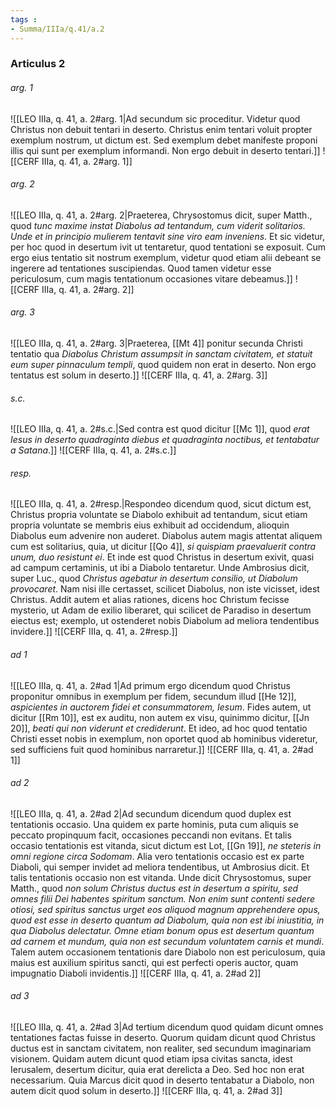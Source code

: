 ```yaml
---
tags : 
- Summa/IIIa/q.41/a.2
---
```


### Articulus 2

###### arg. 1
![[LEO IIIa, q. 41, a. 2#arg. 1|Ad secundum sic proceditur. Videtur quod Christus non debuit tentari in deserto. Christus enim tentari voluit propter exemplum nostrum, ut dictum est. Sed exemplum debet manifeste proponi illis qui sunt per exemplum informandi. Non ergo debuit in deserto tentari.]]
![[CERF IIIa, q. 41, a. 2#arg. 1]]

###### arg. 2
![[LEO IIIa, q. 41, a. 2#arg. 2|Praeterea, Chrysostomus dicit, super Matth., quod *tunc maxime instat Diabolus ad tentandum, cum viderit solitarios. Unde et in principio mulierem tentavit sine viro eam inveniens*. Et sic videtur, per hoc quod in desertum ivit ut tentaretur, quod tentationi se exposuit. Cum ergo eius tentatio sit nostrum exemplum, videtur quod etiam alii debeant se ingerere ad tentationes suscipiendas. Quod tamen videtur esse periculosum, cum magis tentationum occasiones vitare debeamus.]]
![[CERF IIIa, q. 41, a. 2#arg. 2]]

###### arg. 3
![[LEO IIIa, q. 41, a. 2#arg. 3|Praeterea, [[Mt 4]] ponitur secunda Christi tentatio qua *Diabolus Christum assumpsit in sanctam civitatem, et statuit eum super pinnaculum templi*, quod quidem non erat in deserto. Non ergo tentatus est solum in deserto.]]
![[CERF IIIa, q. 41, a. 2#arg. 3]]

###### s.c.
![[LEO IIIa, q. 41, a. 2#s.c.|Sed contra est quod dicitur [[Mc 1]], quod *erat Iesus in deserto quadraginta diebus et quadraginta noctibus, et tentabatur a Satana*.]]
![[CERF IIIa, q. 41, a. 2#s.c.]]

###### resp.
![[LEO IIIa, q. 41, a. 2#resp.|Respondeo dicendum quod, sicut dictum est, Christus propria voluntate se Diabolo exhibuit ad tentandum, sicut etiam propria voluntate se membris eius exhibuit ad occidendum, alioquin Diabolus eum advenire non auderet. Diabolus autem magis attentat aliquem cum est solitarius, quia, ut dicitur [[Qo 4]], *si quispiam praevaluerit contra unum, duo resistunt ei*. Et inde est quod Christus in desertum exivit, quasi ad campum certaminis, ut ibi a Diabolo tentaretur. Unde Ambrosius dicit, super Luc., quod *Christus agebatur in desertum consilio, ut Diabolum provocaret*. Nam nisi ille certasset, scilicet Diabolus, non iste vicisset, idest Christus. Addit autem et alias rationes, dicens hoc Christum fecisse mysterio, ut Adam de exilio liberaret, qui scilicet de Paradiso in desertum eiectus est; exemplo, ut ostenderet nobis Diabolum ad meliora tendentibus invidere.]]
![[CERF IIIa, q. 41, a. 2#resp.]]

###### ad 1
![[LEO IIIa, q. 41, a. 2#ad 1|Ad primum ergo dicendum quod Christus proponitur omnibus in exemplum per fidem, secundum illud [[He 12]], *aspicientes in auctorem fidei et consummatorem, Iesum*. Fides autem, ut dicitur [[Rm 10]], est ex auditu, non autem ex visu, quinimmo dicitur, [[Jn 20]], *beati qui non viderunt et crediderunt*. Et ideo, ad hoc quod tentatio Christi esset nobis in exemplum, non oportet quod ab hominibus videretur, sed sufficiens fuit quod hominibus narraretur.]]
![[CERF IIIa, q. 41, a. 2#ad 1]]

###### ad 2
![[LEO IIIa, q. 41, a. 2#ad 2|Ad secundum dicendum quod duplex est tentationis occasio. Una quidem ex parte hominis, puta cum aliquis se peccato propinquum facit, occasiones peccandi non evitans. Et talis occasio tentationis est vitanda, sicut dictum est Lot, [[Gn 19]], *ne steteris in omni regione circa Sodomam*. Alia vero tentationis occasio est ex parte Diaboli, qui semper invidet ad meliora tendentibus, ut Ambrosius dicit. Et talis tentationis occasio non est vitanda. Unde dicit Chrysostomus, super Matth., quod *non solum Christus ductus est in desertum a spiritu, sed omnes filii Dei habentes spiritum sanctum. Non enim sunt contenti sedere otiosi, sed spiritus sanctus urget eos aliquod magnum apprehendere opus, quod est esse in deserto quantum ad Diabolum, quia non est ibi iniustitia, in qua Diabolus delectatur. Omne etiam bonum opus est desertum quantum ad carnem et mundum, quia non est secundum voluntatem carnis et mundi*. Talem autem occasionem tentationis dare Diabolo non est periculosum, quia maius est auxilium spiritus sancti, qui est perfecti operis auctor, quam impugnatio Diaboli invidentis.]]
![[CERF IIIa, q. 41, a. 2#ad 2]]

###### ad 3
![[LEO IIIa, q. 41, a. 2#ad 3|Ad tertium dicendum quod quidam dicunt omnes tentationes factas fuisse in deserto. Quorum quidam dicunt quod Christus ductus est in sanctam civitatem, non realiter, sed secundum imaginariam visionem. Quidam autem dicunt quod etiam ipsa civitas sancta, idest Ierusalem, desertum dicitur, quia erat derelicta a Deo. Sed hoc non erat necessarium. Quia Marcus dicit quod in deserto tentabatur a Diabolo, non autem dicit quod solum in deserto.]]
![[CERF IIIa, q. 41, a. 2#ad 3]]

